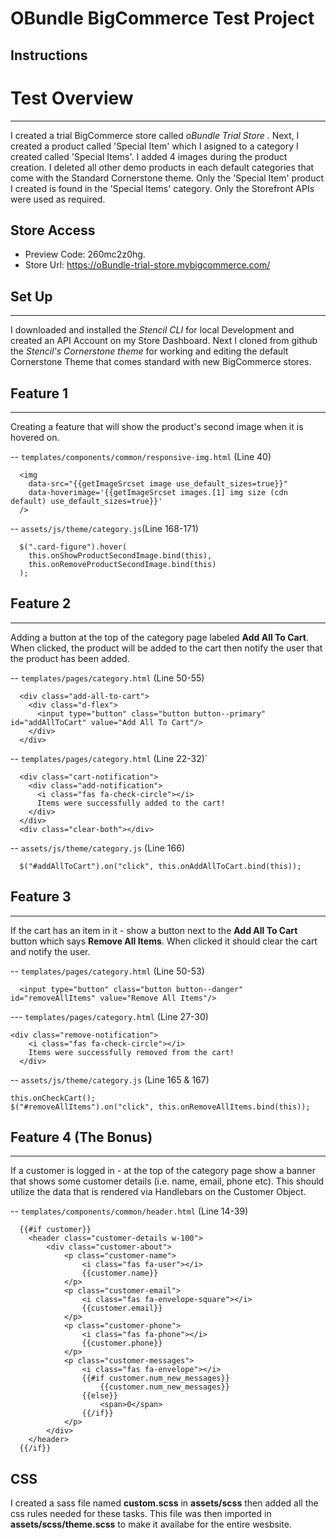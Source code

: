 # OBundle BigCommerce Test Project
## Instructions

# Test Overview
--------------------
I created a trial BigCommerce store called *oBundle Trial Store* . Next, I created a product called 'Special Item' which I asigned to a category I created called 'Special Items'. I added 4 images during the product creation. I deleted all other demo products in each default categories that come with the Standard Cornerstone theme. Only the 'Special Item' product I created is found in the 'Special Items' category. Only the Storefront APIs were used as required.

## Store Access
- Preview Code: 260mc2z0hg. 
- Store Url: https://oBundle-trial-store.mybigcommerce.com/

## Set Up
--------------------
I downloaded and installed the *Stencil CLI* for local Development and created an API Account on my Store Dashboard. Next I cloned from github the *Stencil's Cornerstone theme* for working and editing the default Cornerstone Theme that comes standard with new BigCommerce stores.

## Feature 1
--------------------
Creating a feature that will show the product's second image when it is hovered on.

  -- `templates/components/common/responsive-img.html` (Line 40)
  ```
    <img
      data-src="{{getImageSrcset image use_default_sizes=true}}"
      data-hoverimage='{{getImageSrcset images.[1] img size (cdn default) use_default_sizes=true}}'
    />
  ```

  -- `assets/js/theme/category.js`(Line 168-171)
  ```
    $(".card-figure").hover(
      this.onShowProductSecondImage.bind(this),
      this.onRemoveProductSecondImage.bind(this)
    );
  ```

## Feature 2
--------------------
Adding a button at the top of the category page labeled **Add All To Cart**. When clicked, the product will be added to the cart then notify the user that the product has been added.


  -- `templates/pages/category.html` (Line 50-55)
  ```
    <div class="add-all-to-cart">
      <div class="d-flex">
        <input type="button" class="button button--primary" id="addAllToCart" value="Add All To Cart"/>
      </div>
    </div>
  ```

  --  `templates/pages/category.html` (Line 22-32)`
  ```
    <div class="cart-notification">
      <div class="add-notification">
        <i class="fas fa-check-circle"></i>
        Items were successfully added to the cart!
      </div>
    </div>
    <div class="clear-both"></div>
  ```

  -- `assets/js/theme/category.js` (Line 166)
  ```
    $("#addAllToCart").on("click", this.onAddAllToCart.bind(this));
  ```


## Feature 3
--------------------
If the cart has an item in it - show a button next to the **Add All To Cart** button which says **Remove All Items**. When clicked it should clear the cart and notify the user.


  -- `templates/pages/category.html` (Line 50-53)
  ```
    <input type="button" class="button button--danger" id="removeAllItems" value="Remove All Items"/>
  ```

  --- `templates/pages/category.html` (Line 27-30)
  ```
  <div class="remove-notification">
      <i class="fas fa-check-circle"></i>
      Items were successfully removed from the cart!
    </div>
  ```

  -- `assets/js/theme/category.js` (Line 165 & 167)
  ```
  this.onCheckCart();
  $("#removeAllItems").on("click", this.onRemoveAllItems.bind(this));
  ```
  

## Feature 4 (The Bonus)
--------------------
If a customer is logged in - at the top of the category page show a banner that shows some customer details (i.e. name, email, phone etc). This should utilize the data that is rendered via Handlebars on the Customer Object.


  -- `templates/components/common/header.html` (Line 14-39)
  ```
    {{#if customer}}
      <header class="customer-details w-100">
          <div class="customer-about">
              <p class="customer-name">
                  <i class="fas fa-user"></i>
                  {{customer.name}}
              </p>
              <p class="customer-email">
                  <i class="fas fa-envelope-square"></i>
                  {{customer.email}}
              </p>
              <p class="customer-phone">
                  <i class="fas fa-phone"></i>
                  {{customer.phone}}
              </p>
              <p class="customer-messages">
                  <i class="fas fa-envelope"></i>
                  {{#if customer.num_new_messages}}
                      {{customer.num_new_messages}}
                  {{else}}
                      <span>0</span>
                  {{/if}}
              </p>
          </div>
      </header>
    {{/if}}
  ```

## CSS
I created a sass file named **custom.scss** in **assets/scss** then added all the css rules needed for these tasks. This file was then imported in **assets/scss/theme.scss** to make it availabe for the entire wesbsite.

